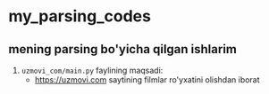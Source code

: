 # my_parsing_codes
## mening parsing bo'yicha qilgan ishlarim
1. `uzmovi_com/main.py` faylining maqsadi:
   - https://uzmovi.com saytining filmlar ro'yxatini olishdan iborat
